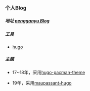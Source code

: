 ### 个人Blog

##### 地址 [pengganyu Blog](https://kedadiannao220.github.io)

##### 工具

- [hugo](https://gohugo.io)

##### 主题

- 17~18年，采用[hugo-pacman-theme](https://themes.gohugo.io/hugo-pacman-theme/)

- 19年，采用[maupassant-hugo](https://github.com/rujews/maupassant-hugo)

